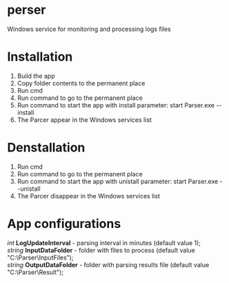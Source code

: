 # perser 
Windows service for monitoring and processing logs files

# Installation
1. Build the app
2. Copy folder contents to the permanent place
3. Run cmd
4. Run command to go to the permanent place
5. Run command to start the app with install parameter: start Parser.exe --install
6. The Parcer appear in the Windows services list 

# Denstallation
1. Run cmd
2. Run command to go to the permanent place
3. Run command to start the app with unistall parameter: start Parser.exe --unistall
4. The Parcer disappear in the Windows services list

# App configurations
  *int* **LogUpdateInterval** - parsing interval in minutes (default value 1);    
  *string* **InputDataFolder** - folder with files to process (default value "C:\\Parser\\InputFiles");    
  *string* **OutputDataFolder** - folder with parsing results file (default value "C:\\Parser\\Result");    
